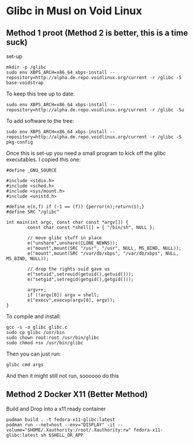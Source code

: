 # Glibc in Musl on Void Linux

## Method 1 proot (Method 2 is better, this is a time suck)
set-up

```
mkdir -p /glibc
sudo env XBPS_ARCH=x86_64 xbps-install --repository=http://alpha.de.repo.voidlinux.org/current -r /glibc -S base-voidstrap
```

To keep this tree up to date:

```
sudo env XBPS_ARCH=x86_64 xbps-install --repository=http://alpha.de.repo.voidlinux.org/current -r /glibc -Su
```

To add software to the tree:

```
sudo env XBPS_ARCH=x86_64 xbps-install --repository=http://alpha.de.repo.voidlinux.org/current -r /glibc -S pkg-config
```

Once this is set-up you need a small program to kick off the glibc executables. I copied this one:

```
#define _GNU_SOURCE

#include <stdio.h>
#include <sched.h>
#include <sys/mount.h>
#include <unistd.h>

#define e(n,f) if (-1 == (f)) {perror(n);return(1);}
#define SRC "/glibc"

int main(int argc, const char const *argv[]) {
        const char const *shell[] = { "/bin/sh", NULL };

        // move glibc stuff in place
        e("unshare",unshare(CLONE_NEWNS));
        e("mount",mount(SRC "/usr", "/usr", NULL, MS_BIND, NULL));
        e("mount",mount(SRC "/var/db/xbps", "/var/db/xbps", NULL, MS_BIND, NULL));

        // drop the rights suid gave us
        e("setuid",setreuid(getuid(),getuid()));
        e("setgid",setregid(getgid(),getgid()));

        argv++;
        if (!argv[0]) argv = shell;
        e("execv",execvp(argv[0], argv));
}

```

To compile and install:

```
gcc -s -o glibc glibc.c
sudo cp glibc /usr/bin
sudo chown root:root /usr/bin/glibc
sudo chmod +sx /usr/bin/glibc
```

Then you can just run:

```
glibc cmd args
```
And then it might still not run, soooooo do this 

## Method 2 Docker X11 (Better Method)

Build and Drop into a x11 ready container

```
podman build . -t fedora-x11-glibc:latest
podman run --net=host --env="DISPLAY" -it --volume="$HOME/.Xauthority:/root/.Xauthority:rw" fedora-x11-glibc:latest sh $SHELL_OR_APP
```
